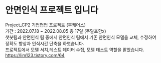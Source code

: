 # 안면인식 프로젝트 입니다
Project_CP2 기업협업 프로젝트 (후케어스)\
기간 : 2022.07.18 ~ 2022.08.05 총 17일 (주말포함x)\
챗봇팀과 안면인식 팀 중에서 안면인식 팀에서 기존 안면인식 모델을 교체, 수정하여\
정확도 향상과 인식시간 단축을 하엿습니다.\
프로젝트에서 모델 서치,테스트 데이터 수집, 모델 테스트 역할을 맡았습니다.\
https://lim123.tistory.com/64
